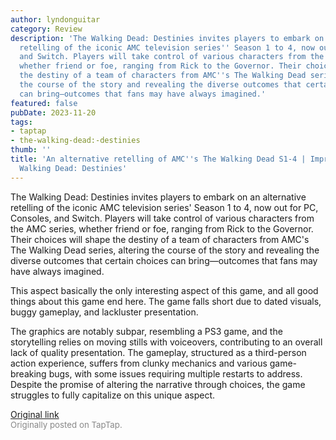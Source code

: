 ```yaml
---
author: lyndonguitar
category: Review
description: 'The Walking Dead: Destinies invites players to embark on an alternative
  retelling of the iconic AMC television series'' Season 1 to 4, now out for PC, Consoles,
  and Switch. Players will take control of various characters from the AMC series,
  whether friend or foe, ranging from Rick to the Governor. Their choices will shape
  the destiny of a team of characters from AMC''s The Walking Dead series, altering
  the course of the story and revealing the diverse outcomes that certain choices
  can bring—outcomes that fans may have always imagined.'
featured: false
pubDate: 2023-11-20
tags:
- taptap
- the-walking-dead:-destinies
thumb: ''
title: 'An alternative retelling of AMC''s The Walking Dead S1-4 | Impressions - The
  Walking Dead: Destinies'
---
```


The Walking Dead: Destinies invites players to embark on an alternative retelling of the iconic AMC television series' Season 1 to 4, now out for PC, Consoles, and Switch. Players will take control of various characters from the AMC series, whether friend or foe, ranging from Rick to the Governor. Their choices will shape the destiny of a team of characters from AMC's The Walking Dead series, altering the course of the story and revealing the diverse outcomes that certain choices can bring—outcomes that fans may have always imagined.

This aspect basically the only interesting aspect of this game, and all good things about this game end here.  The game falls short due to dated visuals, buggy gameplay, and lackluster presentation.

The graphics are notably subpar, resembling a PS3 game, and the storytelling relies on moving stills with voiceovers, contributing to an overall lack of quality presentation. The gameplay, structured as a third-person action experience, suffers from clunky mechanics and various game-breaking bugs, with some issues requiring multiple restarts to address. Despite the promise of altering the narrative through choices, the game struggles to fully capitalize on this unique aspect.

[Original link](https://www.taptap.io/post/6571234)<br><span style="font-size: 0.95em; color: #888;">Originally posted on TapTap.</span>